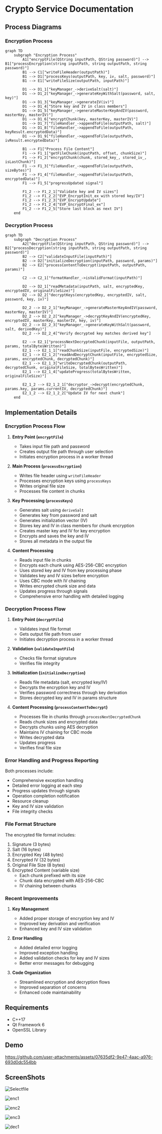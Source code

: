 # Crypto Service Documentation

## Process Diagrams

### Encryption Process
```mermaid
graph TD
    subgraph "Encryption Process"
        A1["encryptFile(QString inputPath, QString password)"] --> B1["processEncryption(string inputPath, string outputPath, string password)"]
        B1 --> C1["writeFileHeader(outputPath)"]
        B1 --> D1["processKeys(outputPath, key, iv, salt, password)"]
        B1 --> E1["writeFileSize(outputPath, inputPath)"]
        
        D1 --> D1_1["keyManager_->deriveSalt(salt)"]
        D1 --> D1_2["keyManager_->generateKeyWithSalt(password, salt, key)"]
        D1 --> D1_3["keyManager_->generateIV(iv)"]
        D1 --> D1_4["Store key and IV in class members"]
        D1 --> D1_5["keyManager_->generateMasterKeyAndIV(password, masterKey, masterIV)"]
        D1 --> D1_6["encryptChunk(key, masterKey, masterIV)"]
        D1 --> D1_7["fileHandler_->appendToFile(outputPath, salt)"]
        D1 --> D1_8["fileHandler_->appendToFile(outputPath, keyResult.encryptedData)"]
        D1 --> D1_9["fileHandler_->appendToFile(outputPath, ivResult.encryptedData)"]
        
        B1 --> F1["Process File Content"]
        F1 --> F1_1["getFileChunk(inputPath, offset, chunkSize)"]
        F1 --> F1_2["encryptChunk(chunk, stored_key_, stored_iv_, isLastChunk)"]
        F1 --> F1_3["fileHandler_->appendToFile(outputPath, sizeBytes)"]
        F1 --> F1_4["fileHandler_->appendToFile(outputPath, encryptedData)"]
        F1 --> F1_5["progressUpdated signal"]
        
        F1_2 --> F1_2_1["Validate key and IV sizes"]
        F1_2 --> F1_2_2["EVP_EncryptInit_ex with stored key/IV"]
        F1_2 --> F1_2_3["EVP_EncryptUpdate"]
        F1_2 --> F1_2_4["EVP_EncryptFinal_ex"]
        F1_2 --> F1_2_5["Store last block as next IV"]
    end
```

### Decryption Process
```mermaid
graph TD
    subgraph "Decryption Process"
        A2["decryptFile(QString inputPath, QString password)"] --> B2["processDecryption(string inputPath, string outputPath, string password)"]
        B2 --> C2["validateInputFile(inputPath)"]
        B2 --> D2["initializeDecryption(inputPath, password, params)"]
        B2 --> E2["processContentToDecrypt(inputPath, outputPath, params)"]
        
        C2 --> C2_1["formatHandler_->isValidFormat(inputPath)"]
        
        D2 --> D2_1["readMetadata(inputPath, salt, encryptedKey, encryptedIV, originalFileSize)"]
        D2 --> D2_2["decryptKeys(encryptedKey, encryptedIV, salt, password, key, iv)"]
        
        D2_2 --> D2_2_1["keyManager_->generateMasterKeyAndIV(password, masterKey, masterIV)"]
        D2_2 --> D2_2_2["keyManager_->decryptKeyAndIV(encryptedKey, encryptedIV, masterKey, masterIV, key, iv)"]
        D2_2 --> D2_2_3["keyManager_->generateKeyWithSalt(password, salt, derivedKey)"]
        D2_2 --> D2_2_4["Verify decrypted key matches derived key"]
        
        E2 --> E2_1["processNextDecryptedChunk(inputFile, outputPath, params, totalBytesWritten)"]
        E2_1 --> E2_1_1["readChunkSize(inputFile, encryptedSize)"]
        E2_1 --> E2_1_2["readAndDecryptChunk(inputFile, encryptedSize, params, encryptedChunk, decryptedChunk)"]
        E2_1 --> E2_1_3["writeDecryptedChunk(outputPath, decryptedChunk, originalFileSize, totalBytesWritten)"]
        E2_1 --> E2_1_4["updateProgress(totalBytesWritten, originalFileSize)"]
        
        E2_1_2 --> E2_1_2_1["decryptor_->decrypt(encryptedChunk, params.key, params.currentIV, decryptedChunk)"]
        E2_1_2 --> E2_1_2_2["Update IV for next chunk"]
    end
```

## Implementation Details

### Encryption Process Flow

1. **Entry Point (`encryptFile`)**
   - Takes input file path and password
   - Creates output file path through user selection
   - Initiates encryption process in a worker thread

2. **Main Process (`processEncryption`)**
   - Writes file header using `writeFileHeader`
   - Processes encryption keys using `processKeys`
   - Writes original file size
   - Processes file content in chunks

3. **Key Processing (`processKeys`)**
   - Generates salt using `deriveSalt`
   - Generates key from password and salt
   - Generates initialization vector (IV)
   - Stores key and IV in class members for chunk encryption
   - Creates master key and IV for key encryption
   - Encrypts and saves the key and IV
   - Stores all metadata in the output file

4. **Content Processing**
   - Reads input file in chunks
   - Encrypts each chunk using AES-256-CBC encryption
   - Uses stored key and IV from key processing phase
   - Validates key and IV sizes before encryption
   - Uses CBC mode with IV chaining
   - Writes encrypted chunk size and data
   - Updates progress through signals
   - Comprehensive error handling with detailed logging

### Decryption Process Flow

1. **Entry Point (`decryptFile`)**
   - Validates input file format
   - Gets output file path from user
   - Initiates decryption process in a worker thread

2. **Validation (`validateInputFile`)**
   - Checks file format signature
   - Verifies file integrity

3. **Initialization (`initializeDecryption`)**
   - Reads file metadata (salt, encrypted key/IV)
   - Decrypts the encryption key and IV
   - Verifies password correctness through key derivation
   - Stores decrypted key and IV in params structure

4. **Content Processing (`processContentToDecrypt`)**
   - Processes file in chunks through `processNextDecryptedChunk`
   - Reads chunk sizes and encrypted data
   - Decrypts chunks using AES decryption
   - Maintains IV chaining for CBC mode
   - Writes decrypted data
   - Updates progress
   - Verifies final file size

### Error Handling and Progress Reporting

Both processes include:
- Comprehensive exception handling
- Detailed error logging at each step
- Progress updates through signals
- Operation completion notification
- Resource cleanup
- Key and IV size validation
- File integrity checks

### File Format Structure

The encrypted file format includes:
1. Signature (3 bytes)
2. Salt (16 bytes)
3. Encrypted Key (48 bytes)
4. Encrypted IV (32 bytes)
5. Original File Size (8 bytes)
6. Encrypted Content (variable size)
   - Each chunk prefixed with its size
   - Chunk data encrypted with AES-256-CBC
   - IV chaining between chunks

### Recent Improvements

1. **Key Management**
   - Added proper storage of encryption key and IV
   - Improved key derivation and verification
   - Enhanced key and IV size validation

2. **Error Handling**
   - Added detailed error logging
   - Improved exception handling
   - Added validation checks for key and IV sizes
   - Better error messages for debugging

3. **Code Organization**
   - Streamlined encryption and decryption flows
   - Improved separation of concerns
   - Enhanced code maintainability

## Requirements
- C++17
- Qt Framework 6
- OpenSSL Library
  
## Demo

https://github.com/user-attachments/assets/07635df2-9e47-4aac-a976-693d0dc554bb

## ScreenShots

![Selectfile](https://github.com/user-attachments/assets/470322f7-b007-4231-b152-2e5f66cad863)

![enc1](https://github.com/user-attachments/assets/15c69f32-5435-4de5-842c-85db1da40bb5)

![enc2](https://github.com/user-attachments/assets/fb0ac608-c6f6-4178-bc0f-7c7999a5ff3c)

![enc3](https://github.com/user-attachments/assets/83a9fc87-1f1e-488b-8028-80228ea79632)

![dec1](https://github.com/user-attachments/assets/1c0304a7-8e9a-499f-b7db-318d12b928c5)





